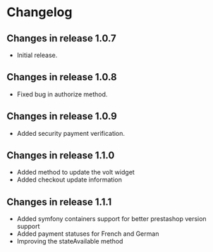 # Changelog #

## Changes in release 1.0.7 ##
- Initial release.

## Changes in release 1.0.8 ##
- Fixed bug in authorize method.

## Changes in release 1.0.9 ##
- Added security payment verification.

## Changes in release 1.1.0 ##
- Added method to update the volt widget
- Added checkout update information

## Changes in release 1.1.1 ##
- Added symfony containers support for better prestashop version support
- Added payment statuses for French and German
- Improving the stateAvailable method
